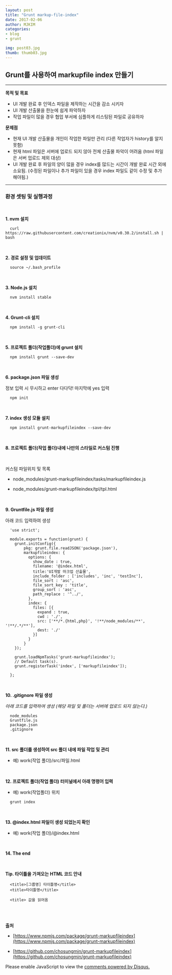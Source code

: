```yaml
---
layout: post
title: "Grunt markup-file-index"
date: 2017-02-06
author: MJKIM
categories:
- blog
- grunt

img: post03.jpg
thumb: thumb03.jpg
---
```


## Grunt를 사용하여 markupfile index 만들기
---

**목적 및 목표**

* UI 개발 완료 후 인덱스 파일을 제작하는 시간을 감소 시키자
* UI 개발 산출물을 한눈에 쉽게 파악하자
* 작업 파일이 많을 경우 협업 부서에 심플하게 리스팅된 파일로 공유하자

**문제점**

* 현재 UI 개발 산출물을 개인이 작업한 파일만 관리 (다른 작업자가 history를 알지 못함)
* 현재 html 파일은 서버에 업로드 되지 않아 전체 산출물 파악이 어려움 (html 파일은 서버 업로드 제외 대상)
* UI 개발 완료 후 파일의 양이 많을 경우 index를 많드는 시간이 개발 완료 시간 외에 소요됨. (수정된 파일이나 추가 파일이 있을 경우 index 파일도 같이 수정 및 추가 해야됨.)

---

### 환경 셋팅 및 실행과정 
<br>

**1. nvm 설치**

      curl https://raw.githubusercontent.com/creationix/nvm/v0.30.2/install.sh | bash

<br>

**2. 경로 설정 및 업데이트**

      source ~/.bash_profile
      
<br>

**3. Node.js 설치**

      nvm install stable
      
<br>

**4. Grunt-cli 설치**

      npm install -g grunt-cli
      
<br>

**5. 프로젝트 폴더(작업폴더)에 grunt 설치**

      npm install grunt --save-dev
      
<br>

**6. package.json 파일 생성**

정보 입력 시 무시하고 enter 다다닥! 마지막에 yes 입력

```
  npm init
```      

<br>

**7. index 생성 모듈 설치**

      npm install grunt-markupfileindex --save-dev
      
<br>

**8. 프로젝트 폴더(작업 폴더)내에 나만의 스타일로 커스텀 진행**

<br>

커스텀 파일위치 및 목록

- node_modules/grunt-markupfileindex/tasks/markupfileindex.js

- node_modules/grunt-markupfileindex/tpl/tpl.html

<br>

**9. Gruntfile.js 파일 생성**

아래 코드 입력하여 생성

```
  'use strict';

  module.exports = function(grunt) {
    grunt.initConfig({
        pkg: grunt.file.readJSON('package.json'),
        markupfileindex: {
          options: {
            show_date : true,
            filename: '@index.html',
            title:'UI개발 마크업 산출물',
            include_folder : ['includes', 'inc', 'testInc'],
            file_sort : 'asc',
            file_sort_key : 'title',
            group_sort : 'asc',
            path_replace : '^../',
          },
          index: {
            files: [{
              expand : true,
              cwd : './',
              src: ['**/*.{html,php}', '!**/node_modules/**', '!**/.*/**'],
              dest: './'
            }]
          }
        }
    });
     
    grunt.loadNpmTasks('grunt-markupfileindex');
    // Default task(s).
    grunt.registerTask('index', ['markupfileindex']);

  };
```
<br>

**10. .gitignore 파일 생성**

*아래 코드를 입력하여 생성 (해당 파일 및 폴더는 서버에 업로드 되지 않는다.)*

```
  node_modules
  Gruntfile.js
  package.json
  .gitignore
```      
<br>

**11. src 폴더를 생성하여 src 폴더 내에 파일 작업 및 관리**

- 예) work(작업 폴더)/src/파일.html

<br>

**12. 프로젝트 폴더(작업 폴더) 터미널에서 아래 명령어 입력**

- 예) work(작업폴더) 위치

```
  grunt index
```
<br>

**13. @index.html 파일이 생성 되었는지 확인**

- 예) work(작업 폴더)/@index.html

<br>

**14. The end**

<br>

**Tip. 타이틀을 가져오는 HTML 코드 안내**

```
  <title>[그룹명] 타이틀명</title>
  <title>타이틀명</title>

  <title> 값을 읽어옴
```


<br>
<br>

**출처**  

- [https://www.npmjs.com/package/grunt-markupfileindex](https://www.npmjs.com/package/grunt-markupfileindex)

- [https://github.com/chosungmin/grunt-markupfileindex](https://github.com/chosungmin/grunt-markupfileindex)


<div id="disqus_thread"></div>
<script>

/**
 *  RECOMMENDED CONFIGURATION VARIABLES: EDIT AND UNCOMMENT THE SECTION BELOW TO INSERT DYNAMIC VALUES FROM YOUR PLATFORM OR CMS.
 *  LEARN WHY DEFINING THESE VARIABLES IS IMPORTANT: https://disqus.com/admin/universalcode/#configuration-variables */
/*
var disqus_config = function () {
    this.page.url = PAGE_URL;  // Replace PAGE_URL with your page's canonical URL variable
    this.page.identifier = PAGE_IDENTIFIER; // Replace PAGE_IDENTIFIER with your page's unique identifier variable
};
*/
(function() { // DON'T EDIT BELOW THIS LINE
    var d = document, s = d.createElement('script');
    s.src = '//http-kimmyungjoong-github-io.disqus.com/embed.js';
    s.setAttribute('data-timestamp', +new Date());
    (d.head || d.body).appendChild(s);
})();
</script>
<noscript>Please enable JavaScript to view the <a href="https://disqus.com/?ref_noscript">comments powered by Disqus.</a></noscript>
